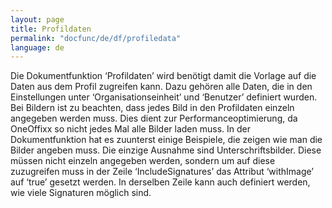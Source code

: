 ```yaml
---
layout: page
title: Profildaten
permalink: "docfunc/de/df/profiledata"
language: de
---
```


Die Dokumentfunktion ‘Profildaten’ wird benötigt damit die Vorlage auf die Daten aus dem Profil zugreifen kann. Dazu gehören alle Daten, die in den Einstellungen unter ‘Organisationseinheit’ und ‘Benutzer’ definiert wurden. Bei Bildern ist zu beachten, dass jedes Bild in den Profildaten einzeln angegeben werden muss. Dies dient zur Performanceoptimierung, da OneOffixx so nicht jedes Mal alle Bilder laden muss. In der Dokumentfunktion hat es zuunterst einige Beispiele, die zeigen wie man die Bilder angeben muss. Die einzige Ausnahme sind Unterschriftsbilder. Diese müssen nicht einzeln angegeben werden, sondern um auf diese zuzugreifen muss in der Zeile ‘IncludeSignatures’ das Attribut ‘withImage’ auf ‘true’ gesetzt werden. In derselben Zeile kann auch definiert werden, wie viele Signaturen möglich sind.
